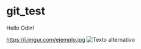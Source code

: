 # git_test
Hello Odin!

https://i.imgur.com/ejemplo.jpg
![Texto alternativo](ruta/de/tu/imagen.jpg)
